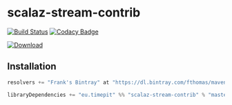 # scalaz-stream-contrib
[![Build Status](https://travis-ci.org/fthomas/scalaz-stream-contrib.svg?branch=master)](https://travis-ci.org/fthomas/scalaz-stream-contrib)
[![Codacy Badge](https://www.codacy.com/project/badge/d8a18283637f429ea5ea7fe18f78d216)](https://www.codacy.com/app/fthomas/scalaz-stream-contrib)

[![Download](https://api.bintray.com/packages/fthomas/maven/scalaz-stream-contrib/images/download.svg)](https://bintray.com/fthomas/maven/scalaz-stream-contrib/_latestVersion)

## Installation

```scala
resolvers += "Frank's Bintray" at "https://dl.bintray.com/fthomas/maven"

libraryDependencies += "eu.timepit" %% "scalaz-stream-contrib" % "master-[git hash]"
```
